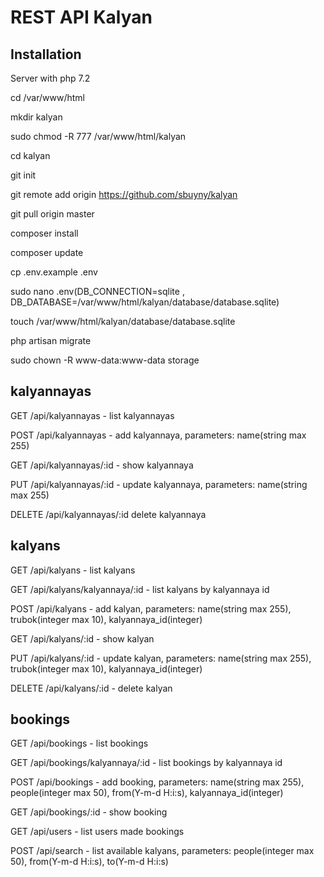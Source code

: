 # REST API Kalyan

## Installation
Server with php 7.2

cd /var/www/html

mkdir kalyan

sudo chmod -R 777 /var/www/html/kalyan

cd kalyan

git init

git remote add origin https://github.com/sbuyny/kalyan

git pull origin master

composer install

composer update

cp .env.example .env

sudo nano .env(DB_CONNECTION=sqlite , DB_DATABASE=/var/www/html/kalyan/database/database.sqlite)

touch /var/www/html/kalyan/database/database.sqlite

php artisan migrate

sudo chown -R www-data:www-data storage

## kalyannayas
GET /api/kalyannayas - list kalyannayas

POST /api/kalyannayas - add kalyannaya, parameters: name(string max 255)

GET /api/kalyannayas/:id - show kalyannaya

PUT /api/kalyannayas/:id - update kalyannaya, parameters: name(string max 255)

DELETE /api/kalyannayas/:id delete kalyannaya


## kalyans
GET /api/kalyans - list kalyans 

GET /api/kalyans/kalyannaya/:id - list kalyans by kalyannaya id

POST /api/kalyans - add kalyan, parameters: name(string max 255), trubok(integer max 10), kalyannaya_id(integer)

GET /api/kalyans/:id - show kalyan

PUT /api/kalyans/:id - update kalyan, parameters: name(string max 255), trubok(integer max 10), kalyannaya_id(integer)

DELETE /api/kalyans/:id - delete kalyan

## bookings
GET /api/bookings - list bookings 

GET /api/bookings/kalyannaya/:id - list bookings by kalyannaya id

POST /api/bookings - add booking, parameters: name(string max 255), people(integer max 50), from(Y-m-d H:i:s), kalyannaya_id(integer)

GET /api/bookings/:id - show booking

GET /api/users - list users made bookings 

POST /api/search - list available kalyans, parameters: people(integer max 50), from(Y-m-d H:i:s), to(Y-m-d H:i:s)
